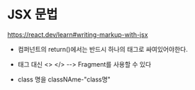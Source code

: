 # JSX 문법

https://react.dev/learn#writing-markup-with-jsx

- 컴퍼넌트의 return()에서는 반드시 하나의 태그로 싸여있어야한다.

- 태그 대신 <> </> --> Fragment를 사용할 수 있다

- class 명을 classNAme-"class명"

